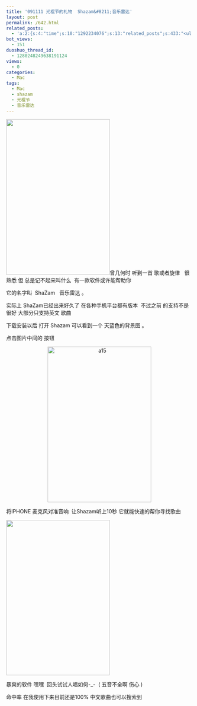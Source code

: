 ```yaml
---
title: '091111 光棍节的礼物  Shazam&#8211;音乐雷达'
layout: post
permalink: /642.html
related_posts:
  - 'a:2:{s:4:"time";s:10:"1292234076";s:13:"related_posts";s:433:"<ul class="related_post"><li><a href="http://blog.80aj.com/2010/05/23/100523-%e6%b7%b1%e5%ba%a6%e7%9d%a1%e7%9c%a0/" title="100523 深度睡眠">100523 深度睡眠</a></li><li><a href="http://blog.80aj.com/2010/04/15/100415-%e5%ae%89%e9%9d%99%e4%b8%ad%e4%b8%8d%e5%ae%89%e5%88%86%e7%9a%84%e6%98%af%e9%82%a3%e9%a2%97%e5%bf%83/" title="100415 安静中不安分的是那颗心">100415 安静中不安分的是那颗心</a></li></ul>";}'
bot_views:
  - 151
duoshuo_thread_id:
  - 1280248249638191124
views:
  - 0
categories:
  - Mac
tags:
  - Mac
  - shazam
  - 光棍节
  - 音乐雷达
---
```

[<img class="aligncenter" src="http://image.91.com/zn.sj/2009/05/18/ip_pc_shazam_007.jpg" alt="" width="280" height="420" />][1]曾几何时 听到一首 歌或者旋律   很熟悉 但 总是记不起来叫什么  有一款软件或许能帮助你

它的名字叫  ShaZam   音乐雷达 。

实际上 ShaZam已经出来好久了 在各种手机平台都有版本  不过之前 的支持不是很好 大部分只支持英文 歌曲

下载安装以后 打开 Shazam 可以看到一个 天蓝色的背景图 。

点击图片中间的 按钮

<p style="text-align: center;">
  <a href="http://www.80aj.com/wp-content/uploads/2009/11/a15.jpg"><img class="size-full wp-image-648 aligncenter" title="a15" src="http://www.80aj.com/wp-content/uploads/2009/11/a15.jpg" alt="a15" width="280" height="420" /></a><a href="http://www.80aj.com/wp-content/uploads/2009/11/ip_pc_shazam_001.jpg"></a>
</p>

将IPHONE 麦克风对准音响  让Shazam听上10秒 它就能快速的帮你寻找歌曲

[<img class="aligncenter" src="http://image.91.com/zn.sj/2009/05/18/ip_pc_shazam_017.jpg" alt="" width="280" height="419" />][2]

[][3]

暴爽的软件 嘿嘿  回头试试人唱如何-_-  ( 五音不全啊 伤心 )

命中率 在我使用下来目前还是100% 中文歌曲也可以搜索到

 [1]: http://www.80aj.com/wp-content/uploads/2009/11/a1.jpg
 [2]: null
 [3]: http://www.80aj.com/wp-content/uploads/2009/11/ip_pc_shazam_0051.jpg